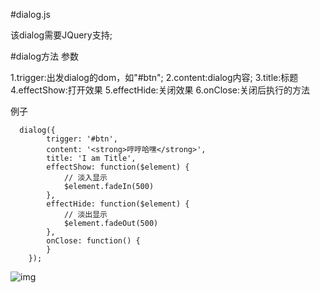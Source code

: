 #dialog.js

该dialog需要JQuery支持;

#dialog方法
参数

1.trigger:出发dialog的dom，如"#btn";
2.content:dialog内容;
3.title:标题
4.effectShow:打开效果
5.effectHide:关闭效果
6.onClose:关闭后执行的方法

例子
```
  dialog({
		trigger: '#btn',
		content: '<strong>哼哼哈嘿</strong>',
		title: 'I am Title',
		effectShow: function($element) {
			// 淡入显示
			$element.fadeIn(500)
		},
		effectHide: function($element) {
			// 淡出显示
			$element.fadeOut(500)
		},
		onClose: function() {
		}
	});
```
![img](https://coding.net/u/shorly/p/dialog.js/git/raw/master/20150525142459.png)